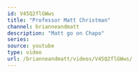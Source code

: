 ```yaml
---
id: V45Q2flGWws
title: "Professor Matt Christman"
channel: brianneandmatt
description: "Matt go on Chapo"
series:
source: youtube
type: video
url: /brianneandmatt/videos/V45Q2flGWws/
---
```

